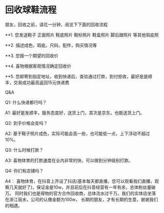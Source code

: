  # 回收球鞋流程

朋友，回收之前，请花一分钟，阅览下下面的回收流程

**1. 您发送鞋子 正面照片 鞋底照片 鞋标照片 鞋盒照片 脚后跟照片 等其他瑕疵照

**2. 描述成色，瑕疵，尺码，配件，购买情况等

**3. 您报一个期望的回收价

**4. 喜物根据客观情况确定回收价

**5. 您邮寄到指定地址，收到快递后，查验通过打款，到付拒收，最好是是顺丰，交易成功最高返回15元快递费



Q&A

Q1: 什么快递都行吗？

A1:  最好是发顺丰，服务态度好，送货上门，其次是京东，也能送货上门。 

Q2: 到手价格会变吗？

A2: 基于鞋子照片成色，实际可能会高一些，也可能低一点，上下浮动不超过10%。

Q3: 什么时候打款？

A3: 喜物体育的打款速度在业内非常的快，可以做到分钟级别打款。

Q4: 你们有店铺吗？

A4： 喜物体育，在抖音上开设了抖店(基本每天都直播，您可以观看我们直播，观察几天就好了)，保证金是10w，并且前后在抖音经营有一年有余，总体粉丝量破万。
同时我们也是得物的官方合作回收商，总体流水过千万。我们的实体店坐落在浙江丽水，公司的认缴金额为100w，
长期的朋友，才有长期的生意，谢谢我们的相遇。






